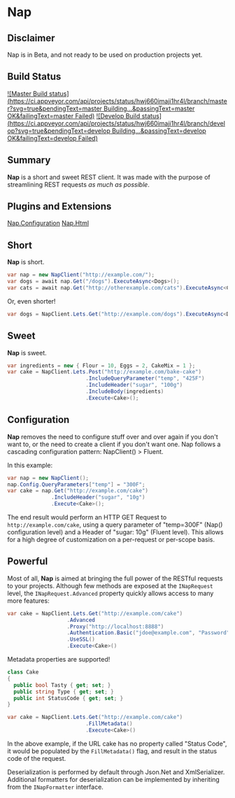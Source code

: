 Nap
========


## Disclaimer

Nap is in Beta, and not ready to be used on production projects yet.

## Build Status
[![Master Build status](https://ci.appveyor.com/api/projects/status/hwj660imaji1hr4l/branch/master?svg=true&pendingText=master Building...&passingText=master OK&failingText=master Failed)](https://ci.appveyor.com/project/mandest/Nap/branch/master) [![Develop Build status](https://ci.appveyor.com/api/projects/status/hwj660imaji1hr4l/branch/develop?svg=true&pendingText=develop Building...&passingText=develop OK&failingText=develop Failed)](https://ci.appveyor.com/project/mandest/Nap/branch/develop)

## Summary

**Nap** is a short and sweet REST client.  It was made with the purpose of streamlining REST requests *as much as possible*.

## Plugins and Extensions
[Nap.Configuration](Nap.Configuration/README.md)
[Nap.Html](Nap.Html/README.md)

## Short

**Nap** is short.

```c#
var nap = new NapClient("http://example.com/");
var dogs = await nap.Get("/dogs").ExecuteAsync<Dogs>();
var cats = await nap.Get("http://otherexample.com/cats").ExecuteAsync<Cats>();
```

Or, even shorter!

```c#
var dogs = NapClient.Lets.Get("http://example.com/dogs").ExecuteAsync<Dogs>()
```

## Sweet

**Nap** is sweet.

```c#
var ingredients = new { Flour = 10, Eggs = 2, CakeMix = 1 };
var cake = NapClient.Lets.Post("http://example.com/bake-cake")
                         .IncludeQueryParameter("temp", "425F")
                         .IncludeHeader("sugar", "100g")
                         .IncludeBody(ingredients)
                         .Execute<Cake>();
```

## Configuration

**Nap** removes the need to configure stuff over and over again if you don't want to, or the need to create a client if you don't want one.  Nap follows a cascading configuration pattern: NapClient() > Fluent.

In this example:

```c#
var nap = new NapClient();
nap.Config.QueryParameters["temp"] = "300F";
var cake = nap.Get("http://example.com/cake")
              .IncludeHeader("sugar", "10g")
              .Execute<Cake>();
```

The end result would perform an HTTP GET Request to `http://example.com/cake`, using a query parameter of "temp=300F" (Nap() configuration level) and a Header of "sugar: 10g" (Fluent level).  This allows for a high degree of customization on a per-request or per-scope basis.

## Powerful

Most of all, **Nap** is aimed at bringing the full power of the RESTful requests to your projects.  Although few methods are exposed at the `INapRequest` level, the `INapRequest.Advanced` property quickly allows access to many more features:

```c#
var cake = NapClient.Lets.Get("http://example.com/cake")
                   .Advanced
                   .Proxy("http://localhost:8888")
                   .Authentication.Basic("jdoe@example.com", "Password")
                   .UseSSL()
                   .Execute<Cake>()
```

Metadata properties are supported!

```c#
class Cake
{
  public bool Tasty { get; set; }
  public string Type { get; set; }
  public int StatusCode { get; set; }
}

var cake = NapClient.Lets.Get("http://example.com/cake")
                         .FillMetadata()
                         .Execute<Cake>()
```

In the above example, if the URL cake has no property called "Status Code", it would be populated by the `FillMetadata()` flag, and result in the status code of the request.

Deserialization is performed by default through Json.Net and XmlSerializer.  Additional formatters for deserialization can be implemented by inheriting from the `INapFormatter` interface.
